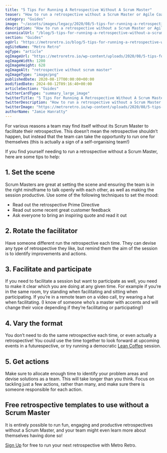 ```yaml
---
title: "5 Tips For Running A Retrospective Without A Scrum Master"
teaser: "How to run a retrospective without a Scrum Master or Agile Coach"
category: "Guides"
image: "~/assets/images/legacy/2020/08/5-tips-for-running-a-retrospective-without-a-scrum-master.png"
description: "How to run a retrospective without a Scrum Master or Agile Coach"
canonicalUrl: "/blog/5-tips-for-running-a-retrospective-without-a-scrum-master"
section: "Guides"
ogUrl: "https://metroretro.io/blog/5-tips-for-running-a-retrospective-without-a-scrum-master"
ogSiteName: "Metro Retro"
ogType: "article"
ogImageUrl: "https://metroretro.io/wp-content/uploads/2020/08/5-tips-for-running-a-retrospective-without-a-scrum-master.png"
ogImageWidth: 1200
ogImageHeight: 628
ogImageAlt: "retrospective without scrum master"
ogImageType: "image/png"
publishedDate: 2020-08-17T00:00:00+00:00
modifiedDate: 2024-08-12T09:16:40+00:00
articleSection: "Guides"
twitterCardType: "summary_large_image"
twitterTitle: "5 Tips For Running A Retrospective Without A Scrum Master | Metro Retro"
twitterDescription: "How to run a retrospective without a Scrum Master or Agile Coach"
twitterImage: "https://metroretro.io/wp-content/uploads/2020/08/5-tips-for-running-a-retrospective-without-a-scrum-master.png"
authorName: "Jamie Hanratty"
---
```


For various reasons a team may find itself without its Scrum Master to facilitate their retrospective. This doesn’t mean the retrospective shouldn’t happen, but instead that the team can take the opportunity to run one for themselves (this is actually a sign of a self-organising team!)

If you find yourself needing to run a retrospective without a Scrum Master, here are some tips to help:

## 1\. Set the scene

Scrum Masters are great at setting the scene and ensuring the team is in the right mindframe to talk openly with each other, as well as making the session productive. Use some of the following techniques to set the mood:

- Read out the retrospective Prime Directive
- Read out some recent great customer feedback
- Ask everyone to bring an inspiring quote and read it out

## 2\. Rotate the facilitator

Have someone different run the retrospective each time. They can devise any type of retrospective they like, but remind them the aim of the session is to identify improvements and actions.

## 3\. Facilitate and participate

If you need to facilitate a session but want to participate as well, you need to make it clear which you are doing at any given time. For example if you’re in the same room, try standing when facilitating and sitting when participating. If you’re in a remote team on a video call, try wearing a hat when facilitating. (I know of someone who’s a master with accents and will change their voice depending if they’re facilitating or participating!)

## 4\. Vary the format

You don’t need to do the same retrospective each time, or even actually a retrospective! You could use the time together to look forward at upcoming events in a futurespective, or try running a democratic [Lean Coffee](/templates/lean-coffee) session.**‍**

## 5\. Get actions

Make sure to allocate enough time to identify your problem areas and devise solutions as a team. This will take longer than you think. Focus on tackling just a few actions, rather than many, and make sure there is someone responsible for each action.

## Free retrospective templates to use without a Scrum Master

It is entirely possible to run fun, engaging and productive retrospectives without a Scrum Master, and your team might even learn more about themselves having done so!

[Sign Up](/login) for free to run your next retrospective with Metro Retro.

‍
